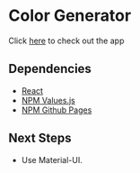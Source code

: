 # Color Generator

Click [here](https://ioannis-sporidis.github.io/ra-color-generator/) to check out the app

## Dependencies

- [React](https://reactjs.org/)
- [NPM Values.js](https://noeldelgado.github.io/values.js/)
- [NPM Github Pages](https://www.npmjs.com/package/gh-pages)

## Next Steps
- Use Material-UI.
